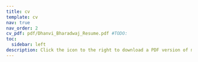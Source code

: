 ```yaml
---
title: cv 
template: cv
nav: true
nav_order: 2
cv_pdf: pdf/Dhanvi_Bharadwaj_Resume.pdf #TODO: 
toc:
  sidebar: left 
description: Click the icon to the right to download a PDF version of my resume.
---
```

